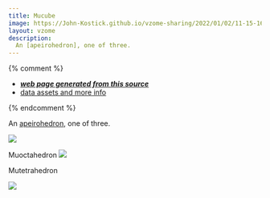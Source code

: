 ```yaml
---
title: Mucube
image: https://John-Kostick.github.io/vzome-sharing/2022/01/02/11-15-16-Mucube/Mucube.png
layout: vzome
description:
  An [apeirohedron], one of three.
---
```


{% comment %}
 - [***web page generated from this source***][post]
 - [data assets and more info][github]

[post]: <https://John-Kostick.github.io/vzome-sharing/2022/01/02/Mucube-11-15-16.html>
[github]: <https://github.com/John-Kostick/vzome-sharing/tree/main/2022/01/02/11-15-16-Mucube/>
{% endcomment %}

  An [apeirohedron], one of three.
  
[apeirohedron]: https://en.wikipedia.org/wiki/Regular_skew_apeirohedron

<vzome-viewer style="width: 100%; height: 65vh;"
       src="https://John-Kostick.github.io/vzome-sharing/2022/01/02/11-15-16-Mucube/Mucube.vZome" >
  <img src="https://John-Kostick.github.io/vzome-sharing/2022/01/02/11-15-16-Mucube/Mucube.png" />
</vzome-viewer>

Muoctahedron
<vzome-viewer style="width: 100%; height: 65vh;"
       src="https://John-Kostick.github.io/vzome-sharing/2022/01/02/11-15-42-Muoctahedreon/Muoctahedreon.vZome" >
  <img src="https://John-Kostick.github.io/vzome-sharing/2022/01/02/11-15-42-Muoctahedreon/Muoctahedreon.png" />
</vzome-viewer>

Mutetrahedron

<vzome-viewer style="width: 100%; height: 65vh;"
       src="https://John-Kostick.github.io/vzome-sharing/2022/01/02/11-16-33-Mutetrahedron/Mutetrahedron.vZome" >
  <img src="https://John-Kostick.github.io/vzome-sharing/2022/01/02/11-16-33-Mutetrahedron/Mutetrahedron.png" />
</vzome-viewer>
